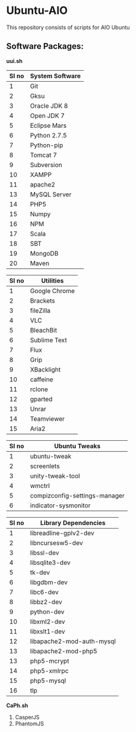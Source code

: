 # Ubuntu-AIO
This repository consists of scripts for AIO Ubuntu

## Software Packages:

<b>uui.sh</b><br>


Sl no  | System Software
------ | -------------
1  | Git
2  | Gksu
3  | Oracle JDK 8
4  | Open JDK 7
5  | Eclipse Mars
6  | Python 2.7.5
7  | Python-pip
8  | Tomcat 7
9  | Subversion
10 | XAMPP
11 | apache2
13 | MySQL Server
14 | PHP5
15 | Numpy
16 | NPM
17 | Scala
18 | SBT
19 | MongoDB
20 | Maven


Sl no  | Utilities
------ | -------------
1  | Google Chrome
2  | Brackets
3  | fileZilla
4  | VLC
5  | BleachBit
6  | Sublime Text
7  | Flux
8  | Grip
9  | XBacklight
10 | caffeine
11 | rclone
12 | gparted
13 | Unrar
14 | Teamviewer
15 | Aria2

Sl no  | Ubuntu Tweaks
------ | -------------
1  | ubuntu-tweak
2  | screenlets
3  | unity-tweak-tool
4  | wmctrl
5  | compizconfig-settings-manager
6  | indicator-sysmonitor


Sl no  | Library Dependencies
------ | -------------
1  | libreadline-gplv2-dev 
2  | libncursesw5-dev 
3  | libssl-dev 
4  | libsqlite3-dev 
5  | tk-dev 
6  | libgdbm-dev 
7  | libc6-dev
8  | libbz2-dev 
9  | python-dev 
10 | libxml2-dev 
11 | libxslt1-dev
12 | libapache2-mod-auth-mysql
13 | libapache2-mod-php5
13 | php5-mcrypt 
14 | php5-xmlrpc
15 | php5-mysql
16 | tlp




<b>CaPh.sh</b><br>
1. CasperJS<br>
2. PhantomJS<br>
